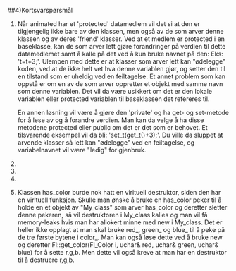 ##4)Kortsvarspørsmål

1.  Når animated har et 'protected' datamedlem vil det si at den er tilgjengelig ikke bare av den klassen, men også av de som arver denne klassen og av deres 'friend' klasser. Ved at et medlem er protected i en baseklasse, kan de som arver lett gjøre forandringer på verdien til dette datamedlemet samt å kalle på det ved å kun bruke navnet på den: Eks: 't=t+3;'. Ulempen med dette er at klasser som arver lett kan "ødelegge" koden, ved at de ikke helt vet hva denne variablen gjør, og setter den til en tilstand som er uheldig ved en feiltagelse. Et annet problem som kan oppstå er om en av de som arver oppretter et objekt med samme navn som denne variablen. Det vil da være usikkert om det er den lokale variablen eller protected variablen til baseklassen det refereres til.
    
    En annen løsning vil være å gjøre den 'private' og ha get- og set-metode for å lese av og å forandre verdien. Man kan da velge å ha disse metodene protected eller public om det er det som er behovet. Et tilsvarende eksempel vil da bli: 'set_t(get_t()+3);'. Du ville da sluppet at arvende klasser så lett kan "ødelegge" ved en feiltagelse, og variabelnavnet vil være "ledig" for gjenbruk.
2. 
3.
4.
5.  Klassen has_color burde nok hatt en virituell destruktor, siden den har en virituell funksjon. Skulle man ønske å bruke en      has_color peker til å holde en et objekt av "My_class" som arver has_color og deretter sletter denne pekeren, så vil            destruktoren i My_class kalles og man vil få memory-leaks hvis man har allokert minne med new i My_class. Det er heller ikke     opplagt at man skal bruke red_, green_ og blue_ til å peke på de tre første bytene i color_. Man kan også løse dette ved å      bruke new og deretter Fl::get_color(Fl_Color i, uchar& red, uchar& green, uchar& blue) for å sette r,g,b. Men dette vil også     kreve at man har en destruktor til å destruere r,g,b.
